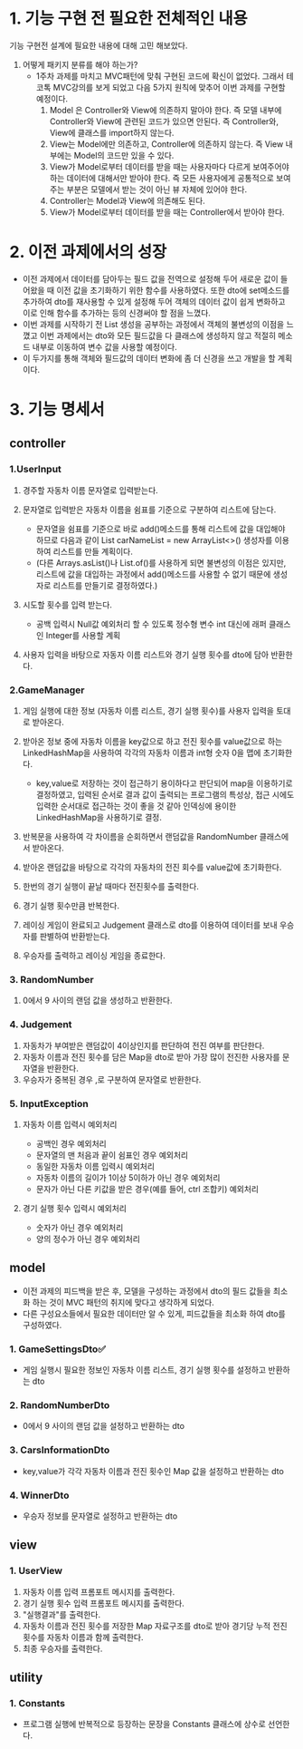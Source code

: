 # 1. 기능 구현 전 필요한 전체적인 내용
기능 구현전 설계에 필요한 내용에 대해 고민 해보았다.
1. 어떻게 패키지 분류를 해야 하는가?
    - 1주차 과제를 마치고 MVC패턴에 맞춰 구현된 코드에 확신이 없었다. 그래서 테코톡 MVC강의를 보게 되었고 다음 5가지 원칙에 맞추어 이번 과제를 구현할 예정이다.
        1) Model 은 Controller와 View에 의존하지 말아야 한다. 즉 모델 내부에 Controller와 View에 관련된 코드가 있으면 안된다. 즉 Controller와, View에 클래스를 import하지 않는다.
        2) View는 Model에만 의존하고, Controller에 의존하지 않는다. 즉 View 내부에는 Model의 코드만 있을 수 있다.
        3) View가 Model로부터 데이터를 받을 때는 사용자마다 다르게 보여주어야 하는 데이터에 대해서만 받아야 한다. 즉 모든 사용자에게 공통적으로 보여 주는 부분은 모델에서 받는 것이 아닌 뷰 자체에 있어야 한다.
        4) Controller는 Model과 View에 의존해도 된다.
        5) View가 Model로부터 데이터를 받을 때는 Controller에서 받아야 한다.

# 2. 이전 과제에서의 성장
- 이전 과제에서 데이터를 담아두는 필드 값을 전역으로 설정해 두어 새로운 값이 들어왔을 때 이전 값을 초기화하기 위한 함수를 사용하였다.
  또한 dto에 set메소드를 추가하여 dto를 재사용할 수 있게 설정해 두어 객체의 데이터 값이 쉽게 변화하고 이로 인해 함수를 추가하는 등의 신경써야 할 점을 느꼈다.
- 이번 과제를 시작하기 전 List 생성을 공부하는 과정에서 객체의 불변성의 이점을 느꼈고 이번 과제에서는 dto와 모든 필드값을 다 클래스에 생성하지 않고 적절히 메소드 내부로 이동하여 변수 값을 사용할 예정이다.
- 이 두가지를 통해 객체와 필드값의 데이터 변화에 좀 더 신경을 쓰고 개발을 할 계획이다.

# 3. 기능 명세서
## controller
### 1.UserInput
1) 경주할 자동차 이름 문자열로 입력받는다.
2) 문자열로 입력받은 자동차 이름을 쉼표를 기준으로 구분하여 리스트에 담는다.
    - 문자열을 쉼표를 기준으로 바로 add()메소드를 통해 리스트에 값을 대입해야 하므로 다음과 같이 List<String> carNameList = new ArrayList<>() 생성자를 이용하여 리스트를 만들 계획이다.
    - (다른 Arrays.asList()나 List.of()를 사용하게 되면 불변성의 이점은 있지만, 리스트에 값을 대입하는 과정에서 add()메소드를 사용할 수 없기 때문에 생성자로 리스트를 만들기로 결정하였다.)
3) 시도할 횟수를 입력 받는다.

    - 공백 입력시 Null값 예외처리 할 수 있도록 정수형 변수 int 대신에 래퍼 클래스인 Integer를 사용할 계획
4) 사용자 입력을 바탕으로 자동자 이름 리스트와 경기 실행 횟수를 dto에 담아 반환한다.

### 2.GameManager
1) 게임 실행에 대한 정보 (자동차 이름 리스트, 경기 실행 횟수)를 사용자 입력을 토대로 받아온다.
2) 받아온 정보 중에 자동차 이름을 key값으로 하고 전진 횟수를 value값으로 하는 LinkedHashMap을 사용하여 각각의 자동차 이름과 int형 숫자 0을 맵에 초기화한다.

    - key,value로 저장하는 것이 접근하기 용이하다고 판단되어 map을 이용하기로 결정하였고, 입력된 순서로 결과 값이 출력되는 프로그램의 특성상, 접근 시에도 입력한 순서대로 접근하는 것이 좋을 것 같아 인덱싱에 용이한 LinkedHashMap을 사용하기로 결정.
3) 반복문을 사용하여 각 차이름을 순회하면서 랜덤값을 RandomNumber 클래스에서 받아온다.
4) 받아온 랜덤값을 바탕으로 각각의 자동차의 전진 회수를 value값에 초기화한다.
5) 한번의 경기 실행이 끝날 때마다 전진횟수를 출력한다.
6) 경기 실행 횟수만큼 반복한다.
7) 레이싱 게임이 완료되고 Judgement 클래스로 dto를 이용하여 데이터를 보내 우승자를 판별하여 반환받는다.
8) 우승자를 출력하고 레이싱 게임을 종료한다.

### 3. RandomNumber
1) 0에서 9 사이의 랜덤 값을 생성하고 반환한다.

### 4. Judgement
1) 자동차가 부여받은 랜덤값이 4이상인지를 판단하여 전진 여부를 판단한다.
2) 자동차 이름과 전진 횟수를 담은 Map을 dto로 받아 가장 많이 전진한 사용자를 문자열을 반환한다.
3) 우승자가 중복된 경우 ,로 구분하여 문자열로 반환한다.

### 5. InputException
1) 자동차 이름 입력시 예외처리
    - 공백인 경우 예외처리
    - 문자열의 맨 처음과 끝이 쉼표인 경우 예외처리
    - 동일한 자동차 이름 입력시 예외처리
    - 자동차 이름의 길이가 1이상 5이하가 아닌 경우 예외처리
    - 문자가 아닌 다른 키값을 받은 경우(예를 들어, ctrl 조합키) 예외처리


2) 경기 실행 횟수 입력시 예외처리
    - 숫자가 아닌 경우 예외처리
    - 양의 정수가 아닌 경우 예외처리

## model

- 이전 과제의 피드백을 받은 후, 모델을 구성하는 과정에서 dto의 필드 값들을 최소화 하는 것이 MVC 패턴의 취지에 맞다고 생각하게 되었다.
- 다른 구성요소들에서 필요한 데이터만 알 수 있게, 피드값들을 최소화 하여 dto를 구성하였다.

### 1. GameSettingsDto✅
- 게임 실행시 필요한 정보인 자동차 이름 리스트, 경기 실행 횟수를 설정하고 반환하는 dto

### 2. RandomNumberDto
- 0에서 9 사이의 랜덤 값을 설정하고 반환하는 dto

### 3. CarsInformationDto
- key,value가 각각 자동차 이름과 전진 횟수인 Map 값을 설정하고 반환하는 dto

### 4. WinnerDto
- 우승자 정보를 문자열로 설정하고 반환하는 dto

## view

### 1. UserView
1) 자동차 이름 입력 프롬포트 메시지를 출력한다.
2) 경기 실행 횟수 입력 프롬포트 메시지를 출력한다.
3) "실행결과"를 출력한다.
4) 자동차 이름과 전진 횟수를 저장한 Map 자료구조를 dto로 받아 경기당 누적 전진 횟수를 자동차 이름과 함께 출력한다.
5) 최종 우승자를 출력한다.

## utility

### 1. Constants
- 프로그램 실행에 반복적으로 등장하는 문장을 Constants 클래스에 상수로 선언한다.
